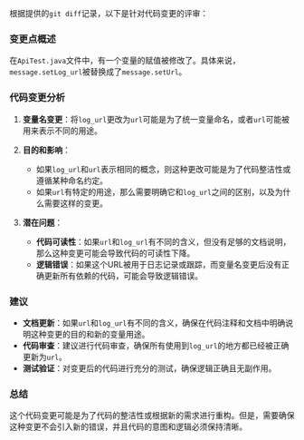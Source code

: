 根据提供的`git diff`记录，以下是针对代码变更的评审：

### 变更点概述
在`ApiTest.java`文件中，有一个变量的赋值被修改了。具体来说，`message.setLog_url`被替换成了`message.setUrl`。

### 代码变更分析
1. **变量名变更**：将`log_url`更改为`url`可能是为了统一变量命名，或者`url`可能被用来表示不同的用途。

2. **目的和影响**：
   - 如果`log_url`和`url`表示相同的概念，则这种更改可能是为了代码整洁性或遵循某种命名约定。
   - 如果`url`有特定的用途，那么需要明确它和`log_url`之间的区别，以及为什么需要这样的变更。

3. **潜在问题**：
   - **代码可读性**：如果`url`和`log_url`有不同的含义，但没有足够的文档说明，那么这种变更可能会导致代码的可读性下降。
   - **逻辑错误**：如果这个URL被用于日志记录或跟踪，而变量名变更后没有正确更新所有依赖的代码，可能会导致逻辑错误。

### 建议
- **文档更新**：如果`url`和`log_url`有不同的含义，确保在代码注释和文档中明确说明这种变更的目的和新的变量用途。
- **代码审查**：建议进行代码审查，确保所有使用到`log_url`的地方都已经被正确更新为`url`。
- **测试验证**：对变更后的代码进行充分的测试，确保逻辑正确且无副作用。

### 总结
这个代码变更可能是为了代码的整洁性或根据新的需求进行重构。但是，需要确保这种变更不会引入新的错误，并且代码的意图和逻辑必须保持清晰。